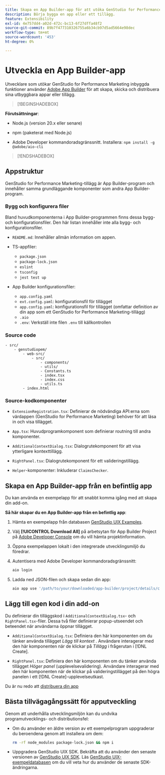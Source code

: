 ```yaml
---
title: Skapa en App Builder-app för att utöka GenStudio for Performance Marketing
description: Börja bygga en app eller ett tillägg.
feature: Extensibility
exl-id: 4e757dd4-a02d-472c-bc13-6f27dffa48f2
source-git-commit: 89b7f477310326755a6b34cb97d5ad5664e98dec
workflow-type: tm+mt
source-wordcount: '453'
ht-degree: 0%

---
```


# Utveckla en App Builder-app

Utvecklare som utökar GenStudio for Performance Marketing inbyggda funktioner använder [Adobe App Builder](https://developer.adobe.com/app-builder/) för att skapa, skicka och distribuera sina utbyggbara appar eller tillägg.

>[!BEGINSHADEBOX]

**Förutsättningar**:

* Node.js (version 20.x eller senare)

* npm (paketerat med Node.js)

* Adobe Developer kommandoradsgränssnitt. Installera: `npm install -g @adobe/aio-cli`

>[!ENDSHADEBOX]

## Appstruktur

GenStudio for Performance Marketing-tillägg är App Builder-program och innehåller samma grundläggande komponenter som andra App Builder-program.

### Bygg och konfigurera filer

Bland huvudkomponenterna i App Builder-programmen finns dessa bygg- och konfigurationsfiler. Den här listan innehåller inte alla bygg- och konfigurationsfiler.

* `README.md`: Innehåller allmän information om appen.

* TS-appfiler:

   * `package.json`
   * `package-lock.json`
   * `eslint`
   * `tsconfig`
   * `jest test up`

* App Builder konfigurationsfiler:

   * `app.config.yaml`
   * `ext.config.yaml`: konfigurationsfil för tillägget
   * `app.config.yaml`: konfigurationsfil för tillägget (omfattar definition av din app som ett GenStudio for Performance Marketing-tillägg)
   * `.aio`
   * `.env`: Verkställ inte filen `.env` till källkontrollen

### Source code

```
- src/
    - genstudiopem/
        - web-src/
            - src/
                - components/
                - utils/
                - Constants.ts
                - index.tsx
                - index.css
                - utils.ts
        - index.html
```

### Source-kodkomponenter

* `ExtensionRegistration.tsx`: Definierar de nödvändiga API:erna som värdappen (GenStudio for Performance Marketing) behöver för att läsa in och visa tillägget.

* `App.tsx`: Huvudprogramkomponent som definierar routning till andra komponenter.

* `AdditionalContextDialog.tsx`: Dialogrutekomponent för att visa ytterligare kontexttillägg.

* `RightPanel.tsx`: Dialogrutekomponent för ett valideringstillägg.

* `Helper`-komponenter: Inkluderar `ClaimsChecker`.

## Skapa en App Builder-app från en befintlig app

Du kan använda en exempelapp för att snabbt komma igång med att skapa din add-on.

**Så här skapar du en App Builder-app från en befintlig app**:

1. Hämta en exempelapp från databasen [GenStudio UIX Examples](https://github.com/adobe/genstudio-uix-examples).

1. Välj **[!UICONTROL Download All]** på arbetsytan för App Builder Project på [Adobe Developer Console](https://developer.adobe.com/console/) om du vill hämta projektinformation.

1. Öppna exempelappen lokalt i den integrerade utvecklingsmiljö du föredrar.

1. Autentisera med Adobe Developer kommandoradsgränssnitt:

   ```bash
   aio login
   ```

1. Ladda ned JSON-filen och skapa sedan din app:

   ```bash
   aio app use '/path/to/your/downloaded/app-builder/project/details/config.json'
   ```

## Lägg till egen kod i din add-on

Du definierar din tilläggskod i `AdditionalContextDialog.tsx`- och `RightPanel.tsx`-filer. Dessa två filer definierar popup-utseendet och beteendet när användarna öppnar tillägget.

* `AdditionalContextDialog.tsx`: Definiera den här komponenten om du tänker använda tillägget _Lägg till kontext_ . Användare interagerar med den här komponenten när de klickar på _Tillägg_ i frågerutan i [!DNL Create].

* `RightPanel.tsx`: Definiera den här komponenten om du tänker använda tillägget _Höger panel_ (upplevelsevalidering). Användare interagerar med den här komponenten när de klickar på valideringstillägget på den högra panelen i ett [!DNL Create]-upplevelseutkast.

Du är nu redo att [distribuera din app](deploy-app.md)

## Bästa tillvägagångssätt för apputveckling

Genom att underhålla utvecklingsmiljön kan du undvika programutvecklings- och distributionsfel:

* Om du använder en äldre version av ett exempelprogram uppgraderar du beroendena genom att installera om dem:

  ```bash
  rm -rf node_modules package-lock.json && npm i
  ```

* Uppgradera GenStudio UIX SDK. Bekräfta att du använder den senaste versionen av [GenStudio UIX SDK](https://github.com/adobe/genstudio-uix-sdk). Läs [GenStudio UIX-exempeldatabasen](https://github.com/adobe/genstudio-uix-examples) om du vill veta hur du använder de senaste SDK-ändringarna.

